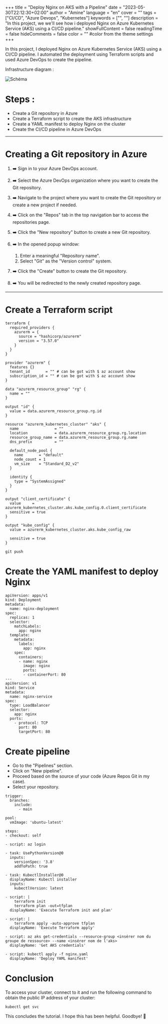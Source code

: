 +++
title = "Deploy Nginx on AKS with a Pipeline"
date = "2023-05-30T22:12:30+02:00"
author = "Amine"
language = "en"
cover = ""
tags = ["CI/CD", "Azure Devops", "Kubernetes"]
keywords = ["", ""]
description = "In this project, we we'll see how i deployed Nginx on Azure Kubernetes Service (AKS) using a CI/CD pipeline."
showFullContent = false
readingTime = false
hideComments = false
color = "" #color from the theme settings
+++

In this project, I deployed Nginx on Azure Kubernetes Service (AKS) using a CI/CD pipeline. I automated the deployment using Terraform scripts and used Azure DevOps to create the pipeline.


Infrastructure diagram : 

![Schéma](/images/infra.svg)

# Steps :
- Create a Git repository in Azure
- Create a Terraform script to create the AKS infrastructure
- Create a YAML manifest to deploy Nginx on the cluster
- Create the CI/CD pipeline in Azure DevOps

---

# Creating a Git repository in Azure

1. ➡️ Sign in to your Azure DevOps account.

2. ➡️ Select the Azure DevOps organization where you want to create the Git repository.

3. ➡️  Navigate to the project where you want to create the Git repository or create a new project if needed.

4. ➡️ Click on the "Repos" tab in the top navigation bar to access the repositories page.

5. ➡️ Click the "New repository" button to create a new Git repository.

6. ➡️ In the opened popup window:
     1. Enter a meaningful "Repository name".
     2. Select "Git" as the "Version control" system.

7. ➡️ Click the "Create" button to create the Git repository.

8. ➡️ You will be redirected to the newly created repository page.

---

# Create a Terraform script 

```mermaid
terraform {
  required_providers {
    azurerm = {
      source = "hashicorp/azurerm"
      version = "3.57.0"
    }
  }
}

provider "azurerm" {
  features {}
  tenant_id       = "" # can be got with $ az account show
  subscription_id = "" # can be got with $ az account show
}

data "azurerm_resource_group" "rg" {
  name = ""
}

output "id" {
  value = data.azurerm_resource_group.rg.id
}

resource "azurerm_kubernetes_cluster" "aks" {
  name                = ""
  location            = data.azurerm_resource_group.rg.location
  resource_group_name = data.azurerm_resource_group.rg.name
  dns_prefix          = ""

  default_node_pool {
    name       = "default"
    node_count = 1
    vm_size    = "Standard_D2_v2"
  }

  identity {
    type = "SystemAssigned"
  }
}

output "client_certificate" {
  value     = azurerm_kubernetes_cluster.aks.kube_config.0.client_certificate
  sensitive = true
}

output "kube_config" {
  value = azurerm_kubernetes_cluster.aks.kube_config_raw

  sensitive = true
}
```

```mermaid
git push
```

# Create the YAML manifest to deploy Nginx

```mermaid
apiVersion: apps/v1
kind: Deployment
metadata:
  name: nginx-deployment
spec:
  replicas: 1
  selector:
    matchLabels:
      app: nginx
  template:
    metadata:
      labels:
        app: nginx
    spec:
      containers:
      - name: nginx
        image: nginx
        ports:
        - containerPort: 80
---
apiVersion: v1
kind: Service
metadata:
  name: nginx-service
spec:
  type: LoadBalancer
  selector:
    app: nginx
  ports:
    - protocol: TCP
      port: 80
      targetPort: 80
```

# Create pipeline

- Go to the "Pipelines" section.
- Click on "New pipeline".
- Proceed based on the source of your code (Azure Repos Git in my case).
- Select your repository.

```mermaid
trigger:
  branches:
    include:
      - main

pool:
  vmImage: 'ubuntu-latest'

steps:
- checkout: self

- script: az login

- task: UsePythonVersion@0
  inputs:
    versionSpec: '3.8'
    addToPath: true
    
- task: KubectlInstaller@0
  displayName: Kubectl installer
  inputs: 
    kubectlVersion: latest

- script: |
    terraform init
    terraform plan -out=tfplan
  displayName: 'Execute Terraform init and plan'

- script: |
    terraform apply -auto-approve tfplan
  displayName: 'Execute Terraform apply'

- script: az aks get-credentials --resource-group <insérer nom du groupe de ressource> --name <insérer nom de l'aks>
  displayName: 'Get AKS credentials'
  
- script: kubectl apply -f nginx.yaml
  displayName: 'Deploy YAML manifest'

```
# Conclusion
To access your cluster, connect to it and run the following command to obtain the public IP address of your cluster: 
```mermaid
kubectl get svc
```

This concludes the tutorial. I hope this has been helpful. Goodbye! 👋
